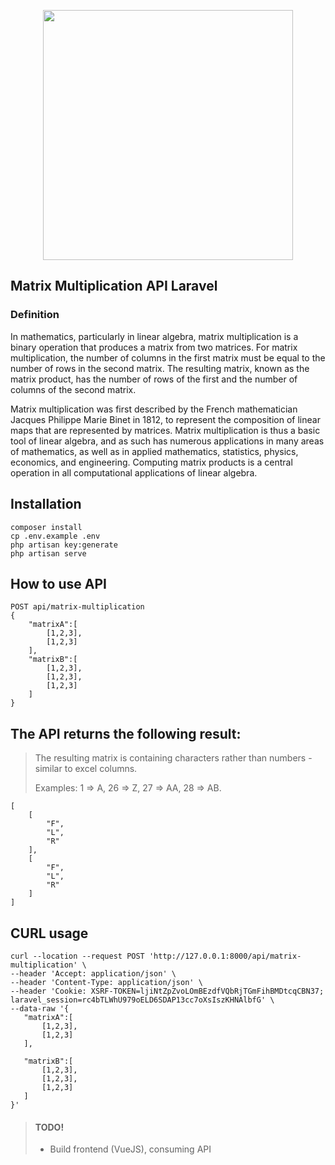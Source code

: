 <p align="center"><img src="https://upload.wikimedia.org/wikipedia/commons/thumb/1/18/Matrix_multiplication_qtl1.svg/620px-Matrix_multiplication_qtl1.svg.png" width="400"></p>

## Matrix Multiplication API Laravel
### 	Definition

In mathematics, particularly in linear algebra, matrix multiplication is a binary operation that produces a matrix from two matrices. For matrix multiplication, the number of columns in the first matrix must be equal to the number of rows in the second matrix. The resulting matrix, known as the matrix product, has the number of rows of the first and the number of columns of the second matrix.

Matrix multiplication was first described by the French mathematician Jacques Philippe Marie Binet in 1812, to represent the composition of linear maps that are represented by matrices. Matrix multiplication is thus a basic tool of linear algebra, and as such has numerous applications in many areas of mathematics, as well as in applied mathematics, statistics, physics, economics, and engineering. Computing matrix products is a central operation in all computational applications of linear algebra.

## Installation
```
composer install
cp .env.example .env
php artisan key:generate
php artisan serve
```

## How to use API

```
POST api/matrix-multiplication
{
    "matrixA":[
        [1,2,3],
        [1,2,3]
    ],
    "matrixB":[
        [1,2,3],
        [1,2,3],
        [1,2,3]
    ]
}
```


## The API returns the following result:
> The resulting matrix is containing characters rather than numbers - similar to excel columns. 
> 
> Examples: 1 => A, 26 => Z, 27 => AA, 28 => AB.
```
[
    [
        "F",
        "L",
        "R"
    ],
    [
        "F",
        "L",
        "R"
    ]
]
```

## CURL usage
```
curl --location --request POST 'http://127.0.0.1:8000/api/matrix-multiplication' \
--header 'Accept: application/json' \
--header 'Content-Type: application/json' \
--header 'Cookie: XSRF-TOKEN=ljiNtZpZvoLOmBEzdfVQbRjTGmFihBMDtcqCBN37; laravel_session=rc4bTLWhU979oELD6SDAP13cc7oXsIszKHNAlbfG' \
--data-raw '{
   "matrixA":[
       [1,2,3],
       [1,2,3]
   ],
   
   "matrixB":[
       [1,2,3],
       [1,2,3],
       [1,2,3]
   ]
}'
```
> #### TODO!
>
> - Build frontend (VueJS), consuming API
>
